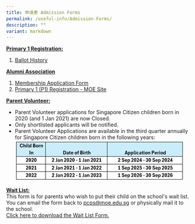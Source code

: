 ```yaml
---
title: 申请表 Admission Forms
permalink: /useful-info/Admission-Forms/
description: ""
variant: markdown
---
```

<b><u>Primary 1 Registration:</u></b> <br>
1. [Ballot History](/files/Admission/Ballot_history__07may2024_.pdf)

<b><u>Alumni Association</u></b><br>
1.  [Membership Application Form](https://peichunalumni.sg/membership)<br>
2.  [Primary 1 (P1) Registration - MOE Site](https://www.moe.gov.sg/primary/p1-registration)


<b><u>Parent Volunteer:</u></b><br>
* Parent Volunteer applications for Singapore Citizen children born in 2020 (and 1 Jan 2021) are now Closed. <br>
* Only shortlisted applicants will be notified. <br>
* Parent Volunteer Applications are available in the third quarter annually for Singapore Citizen children born in the following years: <br>
![](/images/Useful%20Info/2022_Table.jpg)

<b><u>Wait List:</u></b><br>
This form is for parents who wish to put their child on the school's wait list. You can email the form back to pcps@moe.edu.sg or physically mail it to the school.<br>
[Click here to download the Wait List Form.](/files/Admission/Waitlist-Form.pdf)